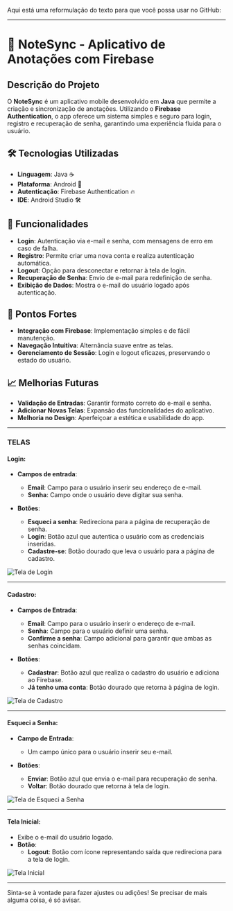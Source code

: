 Aqui está uma reformulação do texto para que você possa usar no GitHub:

---

# 📝 NoteSync - Aplicativo de Anotações com Firebase

## Descrição do Projeto
O **NoteSync** é um aplicativo mobile desenvolvido em **Java** que permite a criação e sincronização de anotações. Utilizando o **Firebase Authentication**, o app oferece um sistema simples e seguro para login, registro e recuperação de senha, garantindo uma experiência fluida para o usuário.

## 🛠️ Tecnologias Utilizadas
- **Linguagem**: Java ☕
- **Plataforma**: Android 🤖
- **Autenticação**: Firebase Authentication 🔥
- **IDE**: Android Studio 🛠️

## 🚀 Funcionalidades
- **Login**: Autenticação via e-mail e senha, com mensagens de erro em caso de falha.
- **Registro**: Permite criar uma nova conta e realiza autenticação automática.
- **Logout**: Opção para desconectar e retornar à tela de login.
- **Recuperação de Senha**: Envio de e-mail para redefinição de senha.
- **Exibição de Dados**: Mostra o e-mail do usuário logado após autenticação.

## 🌟 Pontos Fortes
- **Integração com Firebase**: Implementação simples e de fácil manutenção.
- **Navegação Intuitiva**: Alternância suave entre as telas.
- **Gerenciamento de Sessão**: Login e logout eficazes, preservando o estado do usuário.

## 📈 Melhorias Futuras
- **Validação de Entradas**: Garantir formato correto do e-mail e senha.
- **Adicionar Novas Telas**: Expansão das funcionalidades do aplicativo.
- **Melhoria no Design**: Aperfeiçoar a estética e usabilidade do app.

---

### TELAS

#### **Login**:
- **Campos de entrada**:
  - **Email**: Campo para o usuário inserir seu endereço de e-mail.
  - **Senha**: Campo onde o usuário deve digitar sua senha.

- **Botões**:
  - **Esqueci a senha**: Redireciona para a página de recuperação de senha.
  - **Login**: Botão azul que autentica o usuário com as credenciais inseridas.
  - **Cadastre-se**: Botão dourado que leva o usuário para a página de cadastro.

![Tela de Login](https://github.com/user-attachments/assets/d651c11a-5cf6-420f-afc7-a3d8b849be1b)

---

#### **Cadastro**:
- **Campos de Entrada**:
  - **Email**: Campo para o usuário inserir o endereço de e-mail.
  - **Senha**: Campo para o usuário definir uma senha.
  - **Confirme a senha**: Campo adicional para garantir que ambas as senhas coincidam.

- **Botões**:
  - **Cadastrar**: Botão azul que realiza o cadastro do usuário e adiciona ao Firebase.
  - **Já tenho uma conta**: Botão dourado que retorna à página de login.

![Tela de Cadastro](https://github.com/user-attachments/assets/2a8c0d49-c154-427e-b00a-4a553c977819)

---

#### **Esqueci a Senha**:
- **Campo de Entrada**:
  - Um campo único para o usuário inserir seu e-mail.

- **Botões**:
  - **Enviar**: Botão azul que envia o e-mail para recuperação de senha.
  - **Voltar**: Botão dourado que retorna à tela de login.

![Tela de Esqueci a Senha](https://github.com/user-attachments/assets/153b94d0-07bf-469c-ae8c-867727f1c424)

---

#### **Tela Inicial**:
- Exibe o e-mail do usuário logado.
- **Botão**:
  - **Logout**: Botão com ícone representando saída que redireciona para a tela de login.

![Tela Inicial](https://github.com/user-attachments/assets/1a402ce6-2109-4dec-adc6-038fd0cfd4f0)

---

Sinta-se à vontade para fazer ajustes ou adições! Se precisar de mais alguma coisa, é só avisar.
